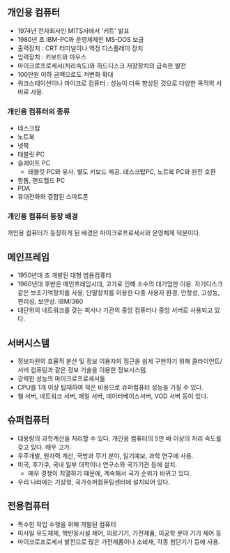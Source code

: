 ## 개인용 컴퓨터

- 1974년 전자회사인 MITS사에서 '키트' 발표
- 1980년 초 IBM-PC와 운영체제인 MS-DOS 보급
- 출력장치 : CRT 터미널이나 액정 디스플레이 장치
- 입력장치 : 키보드와 마우스
- 마이크로프로세서(처리속도)와 하드디스크 저장장치의 급속한 발전
- 100만원 이하 금액으로도 저변화 확대
- 워크스테이션이나 마이크로 컴퓨터 : 성능이 더욱 향상된 것으로 다양한 목적의 서버로 사용.

### 개인용 컴퓨터의 종류

- 데스크탑
- 노트북
- 넷북
- 태블릿 PC
- 슬레이트 PC
    - 태블릿 PC와 유사. 별도 키보드 제공. 데스크탑PC, 노트북 PC와 완전 호환
- 팜톱, 핸드헬드 PC
- PDA
- 휴대전화와 결합된 스마트폰

### 개인용 컴퓨터 등장 배경

개인용 컴퓨터가 등장하게 된 배경은 마이크로프로세서와 운영체제 덕분이다.

## 메인프레임

- 1950년대 초 개발된 대형 범용컴퓨터
- 1960년대 후반은 메인프레임시대, 고가로 인해 소수의 대기업만 이용. 자기디스크같은 보조기억장치를 사용. 단말장치를 이용한 다중 사용자 환경, 안정성, 고성능, 편리성, 보안상. IBM/360
- 대단위의 네트워크를 갖는 회사나 기관의 중앙 컴퓨터나 중앙 서버로 사용되고 있다.

## 서버시스템

- 정보자원의 효율적 분산 및 정보 이용자의 접근을 쉽게 구현하기 위해 클라이언트/서버 컴퓨팅과 같은 정보 기술을 이용한 정보시스템.
- 강력한 성능의 마이크로프로세서들
- CPU를 1개 이상 탑재하여 적은 비용으로 슈퍼컴퓨터 성능을 가질 수 있다.
- 웹 서버, 네트워크 서버, 메일 서버, 데이터베이스서버, VOD 서버 등이 있다.

## 슈퍼컴퓨터

- 대용량의 과학계산을 처리할 수 있다. 개인용 컴퓨터의 5만 배 이상의 처리 속도를 갖고 있다. 매우 고가.
- 우주개발, 원자력 계산, 국방과 무기 분야, 일기예보, 과학 연구에 사용.
- 미국, 후가쿠, 국내 일부 대학이나 연구소와 국가기관 등에 설치.
    - 매우 경쟁이 치열하기 때문에, 계속해서 국가 순위가 바뀌고 있다.
- 우리 나라에는 기상청, 국가슈퍼컴퓨팅센터에 설치되어 있다.

## 전용컴퓨터

- 특수한 작업 수행을 위해 개발된 컴퓨터
- 미사일 유도체제, 핵반응시설 제어, 의료기기, 가전제품, 이공학 분야 기기 제어 등
- 마이크로프로세서 발전으로 많은 가전제품이나 소비재, 각종 첨단기기 등에 사용.